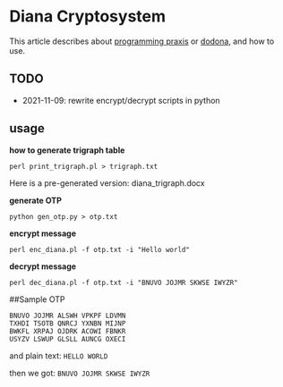 # Diana Cryptosystem

This article describes about [programming praxis][1] or [dodona][2], and how to use.


[1]: https://programmingpraxis.com/2014/12/19/diana-cryptosystem/
[2]: https://dodona.ugent.be/en/exercises/2088793301/

## TODO

- 2021-11-09: rewrite encrypt/decrypt scripts in python

## usage

**how to generate trigraph table**
```
perl print_trigraph.pl > trigraph.txt
```
Here is a pre-generated version: diana_trigraph.docx

**generate OTP**
```
python gen_otp.py > otp.txt
```
**encrypt message**
```
perl enc_diana.pl -f otp.txt -i "Hello world"
```
**decrypt message**
```
perl dec_diana.pl -f otp.txt -i "BNUVO JOJMR SKWSE IWYZR"
```

##Sample OTP
```
BNUVO JOJMR ALSWH VPKPF LDVMN
TXHDI TSOTB QNRCJ YXNBN MIJNP
BWKFL XRPAJ OJDRK ACOWI FBNKR
USYZV LSWUP GLSLL AUNCG OXECI
```

and plain text:
`HELLO WORLD`

then we got:
`BNUVO JOJMR SKWSE IWYZR`
